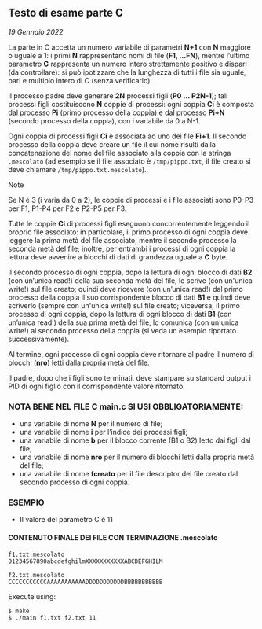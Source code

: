 ## Testo di esame parte C
*19 Gennaio 2022*

La parte in C accetta un numero variabile di parametri **N+1** con **N** maggiore o uguale a 1: i primi **N** rappresentano nomi di file (**F1, …FN**), mentre l’ultimo parametro **C** rappresenta un numero intero strettamente positivo e dispari (da controllare): si può ipotizzare che la lunghezza di tutti i file sia uguale, pari e multiplo intero di C (senza verificarlo).

Il processo padre deve generare **2N** processi figli (**P0 … P2N-1**); tali processi figli costituiscono **N** coppie di processi: ogni coppia **Ci** è composta dal processo **Pi** (primo processo della coppia) e dal processo **Pi+N** (secondo processo della coppia), con i variabile da 0 a N-1.

Ogni coppia di processi figli **Ci** è associata ad uno dei file **Fi+1**. Il secondo processo della coppia deve creare un file il cui nome risulti dalla concatenazione del nome del file associato alla coppia con la stringa `.mescolato` (ad esempio se il file associato è `/tmp/pippo.txt`, il file creato si deve chiamare `/tmp/pippo.txt.mescolato`).

>[!NOTE]
>Se N è 3 (i varia da 0 a 2), le coppie di processi e i file associati sono P0-P3 per F1, P1-P4 per F2 e P2-P5 per F3.

Tutte le coppie **Ci** di processi figli eseguono concorrentemente leggendo il proprio file associato: in particolare, il primo processo di ogni coppia deve leggere la prima metà del file associato, mentre il secondo processo la seconda metà del file; inoltre, per entrambi i processi di ogni coppia la lettura deve avvenire a blocchi di dati di grandezza uguale a **C** byte.

Il secondo processo di ogni coppia, dopo la lettura di ogni blocco di dati **B2** (con un’unica read!) della sua seconda metà del file, lo scrive (con un'unica write!) sul file creato; quindi deve ricevere (con un’unica read!) dal primo processo della coppia il suo corrispondente blocco di dati **B1** e quindi deve scriverlo (sempre con un'unica write!) sul file creato; viceversa, il primo processo di ogni coppia, dopo la lettura di ogni blocco di dati **B1** (con un’unica read!) della sua prima metà del file, lo comunica (con un'unica write!) al secondo processo della coppia (si veda un esempio riportato successivamente).

Al termine, ogni processo di ogni coppia deve ritornare al padre il numero di blocchi (**nro**) letti dalla propria metà del file.

Il padre, dopo che i figli sono terminati, deve stampare su standard output i PID di ogni figlio con il corrispondente valore ritornato.

### NOTA BENE NEL FILE C main.c SI USI OBBLIGATORIAMENTE:
- una variabile di nome **N** per il numero di file;
- una variabile di nome **i** per l’indice dei processi figli;
- una variabile di nome **b** per il blocco corrente (B1 o B2) letto dai figli dal file;
- una variabile di nome **nro** per il numero di blocchi letti dalla propria metà del file;
- una variabile di nome **fcreato** per il file descriptor del file creato dal secondo processo di ogni coppia.

### ESEMPIO

* Il valore del parametro C è 11

#### CONTENUTO FINALE DEI FILE CON TERMINAZIONE .mescolato

```
f1.txt.mescolato
01234567890abcdefghilmXXXXXXXXXXXABCDEFGHILM

f2.txt.mescolato
CCCCCCCCCCCAAAAAAAAAAADDDDDDDDDDDBBBBBBBBBBB
```

Execute using:
```console
$ make
$ ./main f1.txt f2.txt 11
```